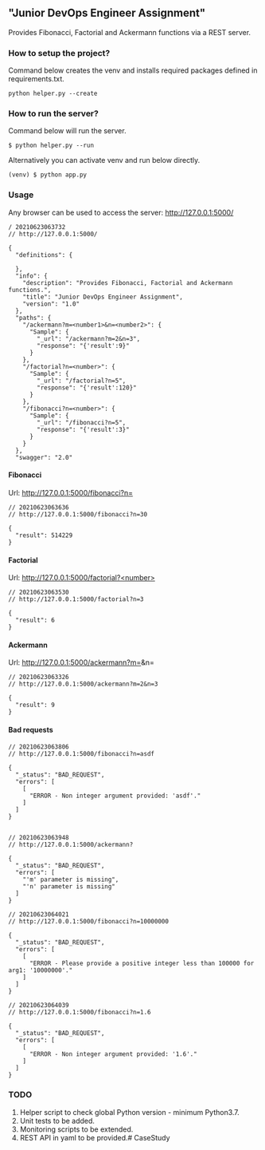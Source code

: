 ## "Junior DevOps Engineer Assignment"
Provides Fibonacci, Factorial and Ackermann functions via a REST server.
### How to setup the project?
Command below creates the venv and installs required packages defined in requirements.txt.

    python helper.py --create


### How to run the server?
Command below will run the server.

    $ python helper.py --run
    
Alternatively you can activate venv and run below directly.

    (venv) $ python app.py


### Usage
Any browser can be used to access the server: http://127.0.0.1:5000/

    / 20210623063732
    // http://127.0.0.1:5000/
    
    {
      "definitions": {
        
      },
      "info": {
        "description": "Provides Fibonacci, Factorial and Ackermann functions.",
        "title": "Junior DevOps Engineer Assignment",
        "version": "1.0"
      },
      "paths": {
        "/ackermann?m=<number1>&n=<number2>": {
          "Sample": {
            "_url": "/ackermann?m=2&n=3",
            "response": "{'result':9}"
          }
        },
        "/factorial?n=<number>": {
          "Sample": {
            "_url": "/factorial?n=5",
            "response": "{'result':120}"
          }
        },
        "/fibonacci?n=<number>": {
          "Sample": {
            "_url": "/fibonacci?n=5",
            "response": "{'result':3}"
          }
        }
      },
      "swagger": "2.0"

#### Fibonacci
Url: http://127.0.0.1:5000/fibonacci?n=<number>

    // 20210623063636
    // http://127.0.0.1:5000/fibonacci?n=30
    
    {
      "result": 514229
    }

#### Factorial
Url: http://127.0.0.1:5000/factorial?<number>

    // 20210623063530
    // http://127.0.0.1:5000/factorial?n=3
    
    {
      "result": 6
    }

#### Ackermann
Url: http://127.0.0.1:5000/ackermann?m=<number>&n=<number>
    
    // 20210623063326
    // http://127.0.0.1:5000/ackermann?m=2&n=3
    
    {
      "result": 9
    }
    
#### Bad requests

    // 20210623063806
    // http://127.0.0.1:5000/fibonacci?n=asdf
    
    {
      "_status": "BAD_REQUEST",
      "errors": [
        [
          "ERROR - Non integer argument provided: 'asdf'."
        ]
      ]
    }
    
    
    // 20210623063948
    // http://127.0.0.1:5000/ackermann?
    
    {
      "_status": "BAD_REQUEST",
      "errors": [
        "'m' parameter is missing",
        "'n' parameter is missing"
      ]
    }
    
    // 20210623064021
    // http://127.0.0.1:5000/fibonacci?n=10000000
    
    {
      "_status": "BAD_REQUEST",
      "errors": [
        [
          "ERROR - Please provide a positive integer less than 100000 for arg1: '10000000'."
        ]
      ]
    }
    
    // 20210623064039
    // http://127.0.0.1:5000/fibonacci?n=1.6
    
    {
      "_status": "BAD_REQUEST",
      "errors": [
        [
          "ERROR - Non integer argument provided: '1.6'."
        ]
      ]
    }

### TODO
1. Helper script to check global Python version - minimum Python3.7.
2. Unit tests to be added.
3. Monitoring scripts to be extended.
4. REST API in yaml to be provided.# CaseStudy
